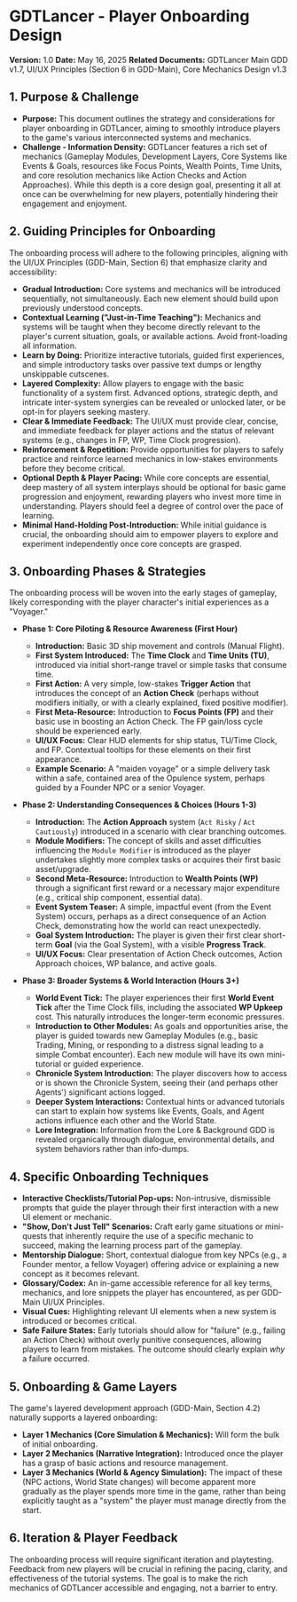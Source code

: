 # GDTLancer - Player Onboarding Design

**Version:** 1.0
**Date:** May 16, 2025
**Related Documents:** GDTLancer Main GDD v1.7, UI/UX Principles (Section 6 in GDD-Main), Core Mechanics Design v1.3

## 1. Purpose & Challenge

* **Purpose:** This document outlines the strategy and considerations for player onboarding in GDTLancer, aiming to smoothly introduce players to the game's various interconnected systems and mechanics.
* **Challenge - Information Density:** GDTLancer features a rich set of mechanics (Gameplay Modules, Development Layers, Core Systems like Events & Goals, resources like Focus Points, Wealth Points, Time Units, and core resolution mechanics like Action Checks and Action Approaches). While this depth is a core design goal, presenting it all at once can be overwhelming for new players, potentially hindering their engagement and enjoyment.

## 2. Guiding Principles for Onboarding

The onboarding process will adhere to the following principles, aligning with the UI/UX Principles (GDD-Main, Section 6) that emphasize clarity and accessibility:

* **Gradual Introduction:** Core systems and mechanics will be introduced sequentially, not simultaneously. Each new element should build upon previously understood concepts.
* **Contextual Learning ("Just-in-Time Teaching"):** Mechanics and systems will be taught when they become directly relevant to the player's current situation, goals, or available actions. Avoid front-loading all information.
* **Learn by Doing:** Prioritize interactive tutorials, guided first experiences, and simple introductory tasks over passive text dumps or lengthy unskippable cutscenes.
* **Layered Complexity:** Allow players to engage with the basic functionality of a system first. Advanced options, strategic depth, and intricate inter-system synergies can be revealed or unlocked later, or be opt-in for players seeking mastery.
* **Clear & Immediate Feedback:** The UI/UX must provide clear, concise, and immediate feedback for player actions and the status of relevant systems (e.g., changes in FP, WP, Time Clock progression).
* **Reinforcement & Repetition:** Provide opportunities for players to safely practice and reinforce learned mechanics in low-stakes environments before they become critical.
* **Optional Depth & Player Pacing:** While core concepts are essential, deep mastery of all system interplays should be optional for basic game progression and enjoyment, rewarding players who invest more time in understanding. Players should feel a degree of control over the pace of learning.
* **Minimal Hand-Holding Post-Introduction:** While initial guidance is crucial, the onboarding should aim to empower players to explore and experiment independently once core concepts are grasped.

## 3. Onboarding Phases & Strategies

The onboarding process will be woven into the early stages of gameplay, likely corresponding with the player character's initial experiences as a "Voyager."

* **Phase 1: Core Piloting & Resource Awareness (First Hour)**
    * **Introduction:** Basic 3D ship movement and controls (Manual Flight).
    * **First System Introduced:** The **Time Clock** and **Time Units (TU)**, introduced via initial short-range travel or simple tasks that consume time.
    * **First Action:** A very simple, low-stakes **Trigger Action** that introduces the concept of an **Action Check** (perhaps without modifiers initially, or with a clearly explained, fixed positive modifier).
    * **First Meta-Resource:** Introduction to **Focus Points (FP)** and their basic use in boosting an Action Check. The FP gain/loss cycle should be experienced early.
    * **UI/UX Focus:** Clear HUD elements for ship status, TU/Time Clock, and FP. Contextual tooltips for these elements on their first appearance.
    * **Example Scenario:** A "maiden voyage" or a simple delivery task within a safe, contained area of the Opulence system, perhaps guided by a Founder NPC or a senior Voyager.

* **Phase 2: Understanding Consequences & Choices (Hours 1-3)**
    * **Introduction:** The **Action Approach** system (`Act Risky` / `Act Cautiously`) introduced in a scenario with clear branching outcomes.
    * **Module Modifiers:** The concept of skills and asset difficulties influencing the `Module Modifier` is introduced as the player undertakes slightly more complex tasks or acquires their first basic asset/upgrade.
    * **Second Meta-Resource:** Introduction to **Wealth Points (WP)** through a significant first reward or a necessary major expenditure (e.g., critical ship component, essential data).
    * **Event System Teaser:** A simple, impactful event (from the Event System) occurs, perhaps as a direct consequence of an Action Check, demonstrating how the world can react unexpectedly.
    * **Goal System Introduction:** The player is given their first clear short-term **Goal** (via the Goal System), with a visible **Progress Track**.
    * **UI/UX Focus:** Clear presentation of Action Check outcomes, Action Approach choices, WP balance, and active goals.

* **Phase 3: Broader Systems & World Interaction (Hours 3+)**
    * **World Event Tick:** The player experiences their first **World Event Tick** after the Time Clock fills, including the associated **WP Upkeep** cost. This naturally introduces the longer-term economic pressures.
    * **Introduction to Other Modules:** As goals and opportunities arise, the player is guided towards new Gameplay Modules (e.g., basic Trading, Mining, or responding to a distress signal leading to a simple Combat encounter). Each new module will have its own mini-tutorial or guided experience.
    * **Chronicle System Introduction:** The player discovers how to access or is shown the Chronicle System, seeing their (and perhaps other Agents') significant actions logged.
    * **Deeper System Interactions:** Contextual hints or advanced tutorials can start to explain how systems like Events, Goals, and Agent actions influence each other and the World State.
    * **Lore Integration:** Information from the Lore & Background GDD is revealed organically through dialogue, environmental details, and system behaviors rather than info-dumps.

## 4. Specific Onboarding Techniques

* **Interactive Checklists/Tutorial Pop-ups:** Non-intrusive, dismissible prompts that guide the player through their first interaction with a new UI element or mechanic.
* **"Show, Don't Just Tell" Scenarios:** Craft early game situations or mini-quests that inherently require the use of a specific mechanic to succeed, making the learning process part of the gameplay.
* **Mentorship Dialogue:** Short, contextual dialogue from key NPCs (e.g., a Founder mentor, a fellow Voyager) offering advice or explaining a new concept as it becomes relevant.
* **Glossary/Codex:** An in-game accessible reference for all key terms, mechanics, and lore snippets the player has encountered, as per GDD-Main UI/UX Principles.
* **Visual Cues:** Highlighting relevant UI elements when a new system is introduced or becomes critical.
* **Safe Failure States:** Early tutorials should allow for "failure" (e.g., failing an Action Check) without overly punitive consequences, allowing players to learn from mistakes. The outcome should clearly explain *why* a failure occurred.

## 5. Onboarding & Game Layers

The game's layered development approach (GDD-Main, Section 4.2) naturally supports a layered onboarding:

* **Layer 1 Mechanics (Core Simulation & Mechanics):** Will form the bulk of initial onboarding.
* **Layer 2 Mechanics (Narrative Integration):** Introduced once the player has a grasp of basic actions and resource management.
* **Layer 3 Mechanics (World & Agency Simulation):** The impact of these (NPC actions, World State changes) will become apparent more gradually as the player spends more time in the game, rather than being explicitly taught as a "system" the player must manage directly from the start.

## 6. Iteration & Player Feedback

The onboarding process will require significant iteration and playtesting. Feedback from new players will be crucial in refining the pacing, clarity, and effectiveness of the tutorial systems. The goal is to make the rich mechanics of GDTLancer accessible and engaging, not a barrier to entry.
